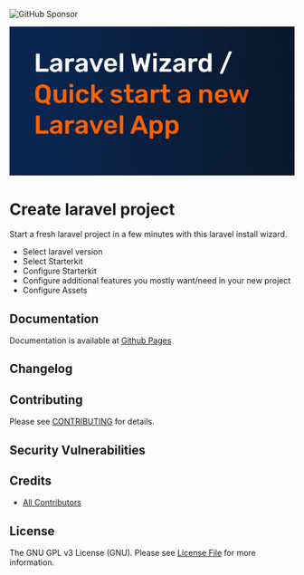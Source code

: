 ![GitHub Sponsor](https://img.shields.io/github/sponsors/boonweb?label=Sponsor&logo=GitHub)

![Starting a new Laravel project was never easier](./assets/create-laravel-project-social-card.webp)

# Create laravel project

Start a fresh laravel project in a few minutes with this laravel install wizard.

- Select laravel version
- Select Starterkit
- Configure Starterkit
- Configure additional features you mostly want/need in your new project
- Configure Assets

## Documentation

Documentation is available at [Github Pages](https://boonweb.github.io/create-laravel-project-docs/)

## Changelog

## Contributing

Please see [CONTRIBUTING](https://github.com/spatie/.github/blob/main/CONTRIBUTING.md) for details.

## Security Vulnerabilities

## Credits

- [All Contributors](CONTRIBUTORS.md)

## License

The GNU GPL v3 License (GNU). Please see [License File](LICENSE) for more information.
